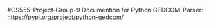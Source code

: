 #CS555-Project-Group-9
Documention for Python GEDCOM-Parser: https://pypi.org/project/python-gedcom/
